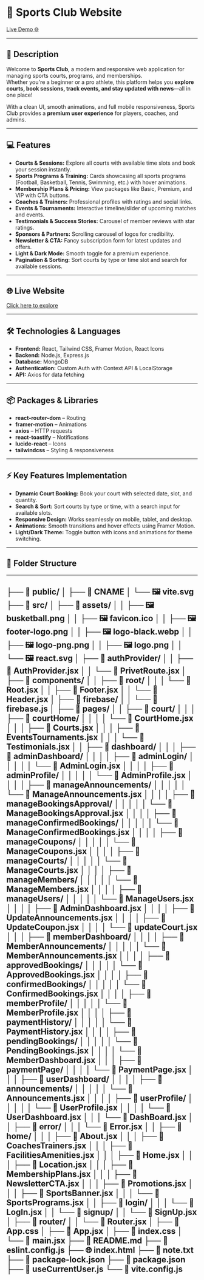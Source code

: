 # 🏀 Sports Club Website

[Live Demo 🌐](https://sports-club.surge.sh/)

---

## 🎯 Description
Welcome to **Sports Club**, a modern and responsive web application for managing sports courts, programs, and memberships.  
Whether you're a beginner or a pro athlete, this platform helps you **explore courts, book sessions, track events, and stay updated with news**—all in one place!  

With a clean UI, smooth animations, and full mobile responsiveness, Sports Club provides a **premium user experience** for players, coaches, and admins.

---

## 💻 Features

- **Courts & Sessions:** Explore all courts with available time slots and book your session instantly.  
- **Sports Programs & Training:** Cards showcasing all sports programs (Football, Basketball, Tennis, Swimming, etc.) with hover animations.  
- **Membership Plans & Pricing:** View packages like Basic, Premium, and VIP with CTA buttons.  
- **Coaches & Trainers:** Professional profiles with ratings and social links.  
- **Events & Tournaments:** Interactive timeline/slider of upcoming matches and events.  
- **Testimonials & Success Stories:** Carousel of member reviews with star ratings.  
- **Sponsors & Partners:** Scrolling carousel of logos for credibility.  
- **Newsletter & CTA:** Fancy subscription form for latest updates and offers.  
- **Light & Dark Mode:** Smooth toggle for a premium experience.  
- **Pagination & Sorting:** Sort courts by type or time slot and search for available sessions.  

---

## 🌐 Live Website
[Click here to explore](https://sports-club.surge.sh/)

---

## 🛠️ Technologies & Languages

- **Frontend:** React, Tailwind CSS, Framer Motion, React Icons  
- **Backend:** Node.js, Express.js  
- **Database:** MongoDB  
- **Authentication:** Custom Auth with Context API & LocalStorage  
- **API:** Axios for data fetching  

---

## 📦 Packages & Libraries

- **react-router-dom** – Routing  
- **framer-motion** – Animations  
- **axios** – HTTP requests  
- **react-toastify** – Notifications  
- **lucide-react** – Icons  
- **tailwindcss** – Styling & responsiveness  

---

## ⚡ Key Features Implementation

- **Dynamic Court Booking:** Book your court with selected date, slot, and quantity.  
- **Search & Sort:** Sort courts by type or time, with a search input for available slots.  
- **Responsive Design:** Works seamlessly on mobile, tablet, and desktop.  
- **Animations:** Smooth transitions and hover effects using Framer Motion.  
- **Light/Dark Theme:** Toggle button with icons and animations for theme switching.  

---

## 📂 Folder Structure

---

├── 📁 public/
│   ├── 📄 CNAME
│   └── 🖼️ vite.svg
├── 📁 src/
│   ├── 📁 assets/
│   │   ├── 🖼️ busketball.png
│   │   ├── 🖼️ favicon.ico
│   │   ├── 🖼️ footer-logo.png
│   │   ├── 🖼️ logo-black.webp
│   │   ├── 🖼️ logo-png.png
│   │   ├── 🖼️ logo.png
│   │   └── 🖼️ react.svg
│   ├── 📁 authProvider/
│   │   ├── 📄 AuthProvider.jsx
│   │   └── 📄 PrivetRoute.jsx
│   ├── 📁 components/
│   │   ├── 📁 root/
│   │   │   └── 📄 Root.jsx
│   │   ├── 📄 Footer.jsx
│   │   └── 📄 Header.jsx
│   ├── 📁 firebase/
│   │   └── 📄 firebase.js
│   ├── 📁 pages/
│   │   ├── 📁 court/
│   │   │   ├── 📁 courtHome/
│   │   │   │   └── 📄 CourtHome.jsx
│   │   │   ├── 📄 Courts.jsx
│   │   │   ├── 📄 EventsTournaments.jsx
│   │   │   └── 📄 Testimonials.jsx
│   │   ├── 📁 dashboard/
│   │   │   ├── 📁 adminDashboard/
│   │   │   │   ├── 📁 adminLogin/
│   │   │   │   │   └── 📄 AdminLogin.jsx
│   │   │   │   ├── 📁 adminProfile/
│   │   │   │   │   └── 📄 AdminProfile.jsx
│   │   │   │   ├── 📁 manageAnnouncements/
│   │   │   │   │   └── 📄 ManageAnnouncements.jsx
│   │   │   │   ├── 📁 manageBookingsApproval/
│   │   │   │   │   └── 📄 ManageBookingsApproval.jsx
│   │   │   │   ├── 📁 manageConfirmedBookings/
│   │   │   │   │   └── 📄 ManageConfirmedBookings.jsx
│   │   │   │   ├── 📁 manageCoupons/
│   │   │   │   │   └── 📄 ManageCoupons.jsx
│   │   │   │   ├── 📁 manageCourts/
│   │   │   │   │   └── 📄 ManageCourts.jsx
│   │   │   │   ├── 📁 manageMembers/
│   │   │   │   │   └── 📄 ManageMembers.jsx
│   │   │   │   ├── 📁 manageUsers/
│   │   │   │   │   └── 📄 ManageUsers.jsx
│   │   │   │   ├── 📄 AdminDashboard.jsx
│   │   │   │   ├── 📄 UpdateAnnouncements.jsx
│   │   │   │   ├── 📄 UpdateCoupon.jsx
│   │   │   │   └── 📄 updateCourt.jsx
│   │   │   ├── 📁 memberDashboard/
│   │   │   │   ├── 📁 MemberAnnouncements/
│   │   │   │   │   └── 📄 MemberAnnouncements.jsx
│   │   │   │   ├── 📁 approvedBookings/
│   │   │   │   │   └── 📄 ApprovedBookings.jsx
│   │   │   │   ├── 📁 confirmedBookings/
│   │   │   │   │   └── 📄 ConfirmedBookings.jsx
│   │   │   │   ├── 📁 memberProfile/
│   │   │   │   │   └── 📄 MemberProfile.jsx
│   │   │   │   ├── 📁 paymentHistory/
│   │   │   │   │   └── 📄 PaymentHistory.jsx
│   │   │   │   ├── 📁 pendingBookings/
│   │   │   │   │   └── 📄 PendingBookings.jsx
│   │   │   │   └── 📄 MemberDashboard.jsx
│   │   │   ├── 📁 paymentPage/
│   │   │   │   └── 📄 PaymentPage.jsx
│   │   │   ├── 📁 userDashboard/
│   │   │   │   ├── 📁 announcements/
│   │   │   │   │   └── 📄 Announcements.jsx
│   │   │   │   ├── 📁 userProfile/
│   │   │   │   │   └── 📄 UserProfile.jsx
│   │   │   │   └── 📄 UserDashboard.jsx
│   │   │   └── 📄 DashBoard.jsx
│   │   ├── 📁 error/
│   │   │   └── 📄 Error.jsx
│   │   ├── 📁 home/
│   │   │   ├── 📄 About.jsx
│   │   │   ├── 📄 CoachesTrainers.jsx
│   │   │   ├── 📄 FacilitiesAmenities.jsx
│   │   │   ├── 📄 Home.jsx
│   │   │   ├── 📄 Location.jsx
│   │   │   ├── 📄 MembershipPlans.jsx
│   │   │   ├── 📄 NewsletterCTA.jsx
│   │   │   ├── 📄 Promotions.jsx
│   │   │   ├── 📄 SportsBanner.jsx
│   │   │   └── 📄 SportsPrograms.jsx
│   │   ├── 📁 login/
│   │   │   └── 📄 LogIn.jsx
│   │   └── 📁 signup/
│   │       └── 📄 SignUp.jsx
│   ├── 📁 router/
│   │   └── 📄 Router.jsx
│   ├── 🎨 App.css
│   ├── 📄 App.jsx
│   ├── 🎨 index.css
│   └── 📄 main.jsx
├── 📖 README.md
├── 📄 eslint.config.js
├── 🌐 index.html
├── 📄 note.txt
├── 📄 package-lock.json
├── 📄 package.json
├── 📄 useCurrentUser.js
└── 📄 vite.config.js
---